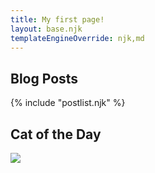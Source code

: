 ```yaml
---
title: My first page!
layout: base.njk
templateEngineOverride: njk,md
---
```


## Blog Posts
{% include "postlist.njk" %}

## Cat of the Day

<img src="{{ catpic }}">
